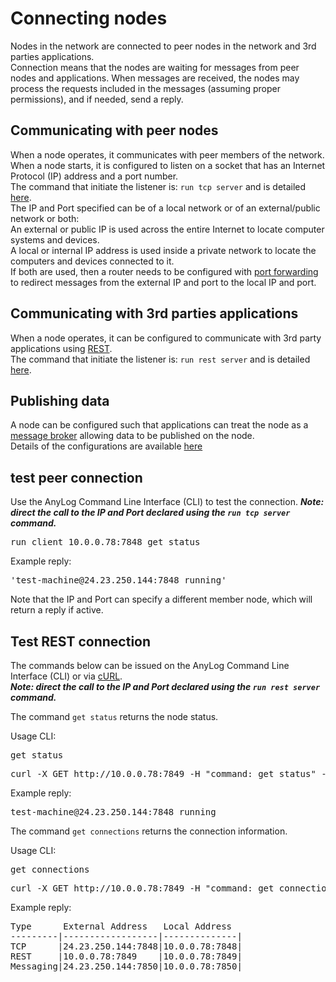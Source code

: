 # Connecting nodes

Nodes in the network are connected to peer nodes in the network and 3rd parties applications.   
Connection means that the nodes are waiting for messages from peer nodes and applications. When messages are received, 
the nodes may process the requests included in the messages (assuming proper permissions), and if needed, send a reply.  

## Communicating with peer nodes

When a node operates, it communicates with peer members of the network.    
When a node starts, it is configured to listen on a socket that has an Internet Protocol (IP) address and a port number.  
The command that initiate the listener is: ```run tcp server``` and is detailed [here](../background%20processes.md#the-tcp-server-process).    
The IP and Port specified can be of a local network or of an external/public network or both:  
An external or public IP is used across the entire Internet to locate computer systems and devices.  
A local or internal IP address is used inside a private network to locate the computers and devices connected to it.  
If both are used, then a router needs to be configured with [port forwarding](https://en.wikipedia.org/wiki/Port_forwarding) to redirect messages from the external IP and port 
to the local IP and port.

## Communicating with 3rd parties applications

When a node operates, it can be configured to communicate with 3rd party applications using [REST](https://en.wikipedia.org/wiki/Representational_state_transfer).  
The command that initiate the listener is: ```run rest server``` and is detailed [here](../background%20processes.md#rest-requests).  

## Publishing data

A node can be configured such that applications can treat the node as a [message broker](https://en.wikipedia.org/wiki/Message_broker) allowing data to be published on the node.  
Details of the configurations are available [here](../message%20broker.md#using-a-message-broker)

## test peer connection
Use the AnyLog Command Line Interface (CLI) to test the connection.
***Note: direct the call to the IP and Port declared using the ```run tcp server``` command.***

<pre>
run client 10.0.0.78:7848 get status
</pre>

Example reply:
<pre>
'test-machine@24.23.250.144:7848 running'
</pre>


Note that the IP and Port can specify a different member node, which will return a reply if active. 

## Test REST connection 
The commands below can be issued on the AnyLog Command Line Interface (CLI) or via [cURL](https://curl.se/docs/).  
***Note: direct the call to the IP and Port declared using the ```run rest server``` command.***

The command ```get status``` returns the node status.

Usage CLI:
<pre>
get status
</pre>

<pre>
curl -X GET http://10.0.0.78:7849 -H "command: get status" -H "User-Agent: AnyLOg/1.23"
</pre>

Example reply:
<pre>
test-machine@24.23.250.144:7848 running
</pre>

The command ```get connections``` returns the connection information.  

Usage CLI:
<pre>
get connections
</pre>

<pre>
curl -X GET http://10.0.0.78:7849 -H "command: get connections" -H "User-Agent: AnyLOg/1.23"
</pre>

Example reply:
<pre>
Type      External Address   Local Address
---------|------------------|--------------|
TCP      |24.23.250.144:7848|10.0.0.78:7848|
REST     |10.0.0.78:7849    |10.0.0.78:7849|
Messaging|24.23.250.144:7850|10.0.0.78:7850|
</pre>